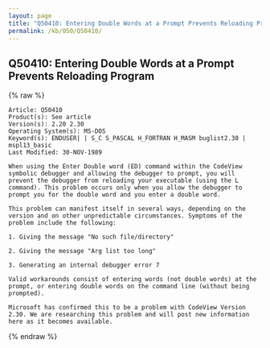 ```yaml
---
layout: page
title: "Q50410: Entering Double Words at a Prompt Prevents Reloading Program"
permalink: /kb/050/Q50410/
---
```


## Q50410: Entering Double Words at a Prompt Prevents Reloading Program

{% raw %}

	Article: Q50410
	Product(s): See article
	Version(s): 2.20 2.30
	Operating System(s): MS-DOS
	Keyword(s): ENDUSER| | S_C S_PASCAL H_FORTRAN H_MASM buglist2.30 | mspl13_basic
	Last Modified: 30-NOV-1989
	
	When using the Enter Double word (ED) command within the CodeView
	symbolic debugger and allowing the debugger to prompt, you will
	prevent the debugger from reloading your executable (using the L
	command). This problem occurs only when you allow the debugger to
	prompt you for the double word and you enter a double word.
	
	This problem can manifest itself in several ways, depending on the
	version and on other unpredictable circumstances. Symptoms of the
	problem include the following:
	
	1. Giving the message "No such file/directory"
	
	2. Giving the message "Arg list too long"
	
	3. Generating an internal debugger error 7
	
	Valid workarounds consist of entering words (not double words) at the
	prompt, or entering double words on the command line (without being
	prompted).
	
	Microsoft has confirmed this to be a problem with CodeView Version
	2.30. We are researching this problem and will post new information
	here as it becomes available.

{% endraw %}
